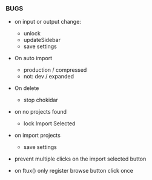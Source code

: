 ### BUGS

* on input or output change:
  * unlock
  * updateSidebar
  * save settings

* On auto import
  * production / compressed
  * not: dev / expanded

* On delete
  * stop chokidar

* on no projects found
  * lock Import Selected

* on import projects
  * save settings

* prevent multiple clicks on the import selected button

* on ftux() only register browse button click once
